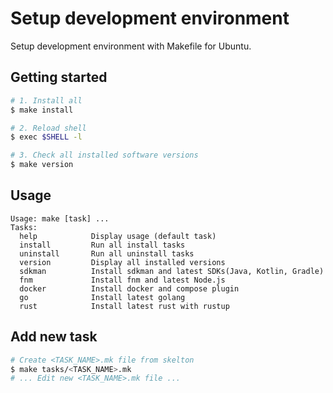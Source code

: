 # Setup development environment
Setup development environment with Makefile for Ubuntu.

## Getting started
```bash
# 1. Install all
$ make install

# 2. Reload shell
$ exec $SHELL -l

# 3. Check all installed software versions
$ make version
```

## Usage
```
Usage: make [task] ...
Tasks:
  help            Display usage (default task)
  install         Run all install tasks
  uninstall       Run all uninstall tasks
  version         Display all installed versions
  sdkman          Install sdkman and latest SDKs(Java, Kotlin, Gradle)
  fnm             Install fnm and latest Node.js
  docker          Install docker and compose plugin
  go              Install latest golang
  rust            Install latest rust with rustup
```

## Add new task

```bash
# Create <TASK_NAME>.mk file from skelton
$ make tasks/<TASK_NAME>.mk
# ... Edit new <TASK_NAME>.mk file ...
```
